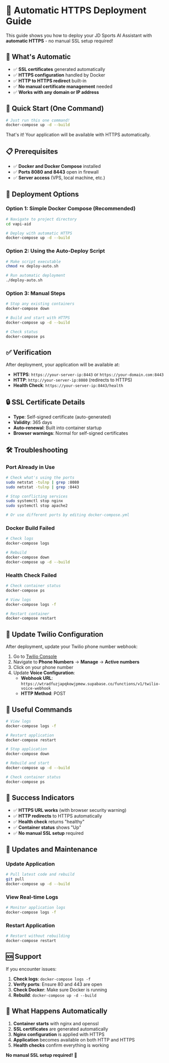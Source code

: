 # 🚀 Automatic HTTPS Deployment Guide

This guide shows you how to deploy your JD Sports AI Assistant with **automatic HTTPS** - no manual SSL setup required!

## 🎯 **What's Automatic**

- ✅ **SSL certificates** generated automatically
- ✅ **HTTPS configuration** handled by Docker
- ✅ **HTTP to HTTPS redirect** built-in
- ✅ **No manual certificate management** needed
- ✅ **Works with any domain or IP address**

## 🚀 **Quick Start (One Command)**

```bash
# Just run this one command!
docker-compose up -d --build
```

That's it! Your application will be available with HTTPS automatically.

## 📋 **Prerequisites**

- ✅ **Docker and Docker Compose** installed
- ✅ **Ports 8080 and 8443** open in firewall
- ✅ **Server access** (VPS, local machine, etc.)

## 🔧 **Deployment Options**

### **Option 1: Simple Docker Compose (Recommended)**

```bash
# Navigate to project directory
cd vapi-aid

# Deploy with automatic HTTPS
docker-compose up -d --build
```

### **Option 2: Using the Auto-Deploy Script**

```bash
# Make script executable
chmod +x deploy-auto.sh

# Run automatic deployment
./deploy-auto.sh
```

### **Option 3: Manual Steps**

```bash
# Stop any existing containers
docker-compose down

# Build and start with HTTPS
docker-compose up -d --build

# Check status
docker-compose ps
```

## ✅ **Verification**

After deployment, your application will be available at:

- **HTTPS**: `https://your-server-ip:8443` or `https://your-domain.com:8443`
- **HTTP**: `http://your-server-ip:8080` (redirects to HTTPS)
- **Health Check**: `https://your-server-ip:8443/health`

## 🔒 **SSL Certificate Details**

- **Type**: Self-signed certificate (auto-generated)
- **Validity**: 365 days
- **Auto-renewal**: Built into container startup
- **Browser warnings**: Normal for self-signed certificates

## 🛠️ **Troubleshooting**

### **Port Already in Use**

```bash
# Check what's using the ports
sudo netstat -tulnp | grep :8080
sudo netstat -tulnp | grep :8443

# Stop conflicting services
sudo systemctl stop nginx
sudo systemctl stop apache2

# Or use different ports by editing docker-compose.yml
```

### **Docker Build Failed**

```bash
# Check logs
docker-compose logs

# Rebuild
docker-compose down
docker-compose up -d --build
```

### **Health Check Failed**

```bash
# Check container status
docker-compose ps

# View logs
docker-compose logs -f

# Restart container
docker-compose restart
```

## 📱 **Update Twilio Configuration**

After deployment, update your Twilio phone number webhook:

1. Go to [Twilio Console](https://console.twilio.com/)
2. Navigate to **Phone Numbers** → **Manage** → **Active numbers**
3. Click on your phone number
4. Update **Voice Configuration**:
   - **Webhook URL**: `https://wtradfuzjapqkowjpmew.supabase.co/functions/v1/twilio-voice-webhook`
   - **HTTP Method**: POST

## 📝 **Useful Commands**

```bash
# View logs
docker-compose logs -f

# Restart application
docker-compose restart

# Stop application
docker-compose down

# Rebuild and start
docker-compose up -d --build

# Check container status
docker-compose ps
```

## 🎉 **Success Indicators**

- ✅ **HTTPS URL works** (with browser security warning)
- ✅ **HTTP redirects** to HTTPS automatically
- ✅ **Health check** returns "healthy"
- ✅ **Container status** shows "Up"
- ✅ **No manual SSL setup** required

## 🔄 **Updates and Maintenance**

### **Update Application**

```bash
# Pull latest code and rebuild
git pull
docker-compose up -d --build
```

### **View Real-time Logs**

```bash
# Monitor application logs
docker-compose logs -f
```

### **Restart Application**

```bash
# Restart without rebuilding
docker-compose restart
```

## 🆘 **Support**

If you encounter issues:

1. **Check logs**: `docker-compose logs -f`
2. **Verify ports**: Ensure 80 and 443 are open
3. **Check Docker**: Make sure Docker is running
4. **Rebuild**: `docker-compose up -d --build`

## 🎯 **What Happens Automatically**

1. **Container starts** with nginx and openssl
2. **SSL certificates** are generated automatically
3. **Nginx configuration** is applied with HTTPS
4. **Application** becomes available on both HTTP and HTTPS
5. **Health checks** confirm everything is working

**No manual SSL setup required!** 🚀
